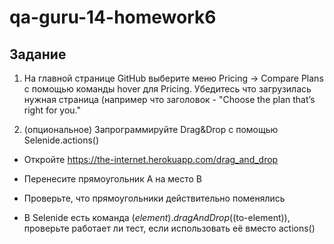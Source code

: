 # qa-guru-14-homework6

## Задание
1. На главной странице GitHub выберите меню Pricing -> Compare Plans с помощью команды hover для Pricing. Убедитесь что загрузилась нужная страница (например что заголовок - "Choose the plan that’s right for you."



2. (опциональное) Запрограммируйте Drag&Drop с помощью Selenide.actions()

 - Откройте https://the-internet.herokuapp.com/drag_and_drop

 - Перенесите прямоугольник А на место В

 - Проверьте, что прямоугольники действительно поменялись

 - В Selenide есть команда $(element).dragAndDrop($(to-element)), проверьте работает ли тест, если использовать её вместо actions()
